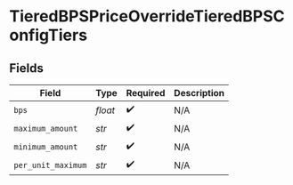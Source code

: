 # TieredBPSPriceOverrideTieredBPSConfigTiers


## Fields

| Field              | Type               | Required           | Description        |
| ------------------ | ------------------ | ------------------ | ------------------ |
| `bps`              | *float*            | :heavy_check_mark: | N/A                |
| `maximum_amount`   | *str*              | :heavy_check_mark: | N/A                |
| `minimum_amount`   | *str*              | :heavy_check_mark: | N/A                |
| `per_unit_maximum` | *str*              | :heavy_check_mark: | N/A                |
